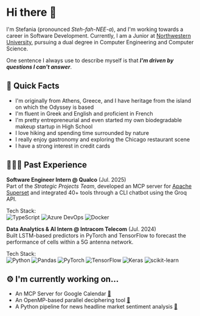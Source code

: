 # Hi there 👋

I'm Stefania (pronounced <em>Steh-fah-NEE-a</em>), and I'm working towards a career in Software Development. Currently, I am a Junior at [Northwestern University](https://www.mccormick.northwestern.edu/), pursuing a dual degree in Computer Engineering and Computer Science.  

One sentence I always use to describe myself is that **<em>I'm driven by questions I can't answer</em>**. 

## 🧩 Quick Facts 
- I'm originally from Athens, Greece, and I have heritage from the island on which the Odyssey is based
- I'm fluent in Greek and English and proficient in French
- I'm pretty entrepreneurial and even started my own biodegradable makeup startup in High School
- I love hiking and spending time surrounded by nature
- I really enjoy gastronomy and exploring the Chicago restaurant scene
- I have a strong interest in credit cards

## 👩🏻‍💻 Past Experience
**Software Engineer Intern @ Qualco** (Jul. 2025)  
Part of the <em>Strategic Projects Team</em>, developed an MCP server for [Apache Superset](https://superset.apache.org/) and integrated 40+ tools through a CLI chatbot using the Groq API.
<br>

Tech Stack:  
![TypeScript](https://img.shields.io/badge/TypeScript-007ACC?style=for-the-badge&logo=typescript&logoColor=white)
![Azure DevOps](https://img.shields.io/badge/Azure_DevOps-0078D7?style=for-the-badge&logo=azuredevops&logoColor=white)
![Docker](https://img.shields.io/badge/Docker-2CA5E0?style=for-the-badge&logo=docker&logoColor=white)

**Data Analytics & AI Intern @ Intracom Telecom** (Jul. 2024)  
Built LSTM-based predictors in PyTorch and TensorFlow to forecast the performance of cells within a 5G antenna network.
<br>

Tech Stack:  
![Python](https://img.shields.io/badge/Python-FFD43B?style=for-the-badge&logo=python&logoColor=blue)
![Pandas](https://img.shields.io/badge/Pandas-2C2D72?style=for-the-badge&logo=pandas&logoColor=white)
![PyTorch](https://img.shields.io/badge/PyTorch-EE4C2C?style=for-the-badge&logo=pytorch&logoColor=white)
![TensorFlow](https://img.shields.io/badge/TensorFlow-FF6F00?style=for-the-badge&logo=tensorflow&logoColor=white)
![Keras](https://img.shields.io/badge/Keras-D00000?style=for-the-badge&logo=keras&logoColor=white)
![scikit-learn](https://img.shields.io/badge/scikit--learn-F7931E?style=for-the-badge&logo=scikitlearn&logoColor=white)


## ⚙️ I'm currently working on...
- An MCP Server for Google Calendar [🔗](https://github.com/stefania-vasileiadou/gcal-mcp)
- An OpenMP-based parallel deciphering tool [🔗](https://github.com/stefania-vasileiadou/parallel-cryptanalysis)
- A Python pipeline for news headline market sentiment analysis [🔗](https://github.com/stefania-vasileiadou/nlp-market-sentiment)
